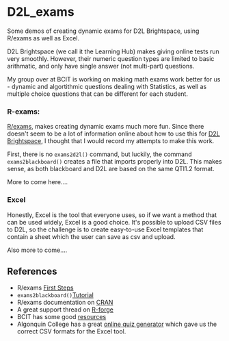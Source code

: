 # D2L_exams
Some demos of creating dynamic exams for D2L Brightspace, using R/exams as well as Excel.

D2L Brightspace (we call it the Learning Hub) makes giving online tests run very smoothly.  However, their numeric question types are limited to basic arithmatic, and only have single answer (not multi-part) questions.  

My group over at BCIT is working on making math exams work better for us - dynamic and algortithmic questions dealing with Statistics, as well as multiple choice questions that can be different for each student.

### R-exams:  

[R/exams](http://www.r-exams.org/),  makes creating dynamic exams much more fun.  Since there doesn't seem to be a lot of information online about how to use this for [D2L Brightspace](https://www.d2l.com), I thought that I would record my attempts to make this work.

First, there is no  `exams2d2l()` command, but luckily, the command `exams2blackboard()` creates a file that imports properly into D2L.  This makes sense, as both blackboard and D2L are based on the same QTI1.2 format.

More to come here....


### Excel
Honestly, Excel is the tool that everyone uses, so if we want a method that can be used widely, Excel is a good choice.  It's possible to upload CSV files to D2L, so the challenge is to create easy-to-use Excel templates that contain a sheet which the user can save as csv and upload.  

Also more to come....


## References
* R/exams [First Steps](http://www.r-exams.org/tutorials/first_steps/)
* `exams2blackboard()`[Tutorial](http://www.r-exams.org/tutorials/exams2blackboard/)
* R/exams documentation on [CRAN](https://cran.r-project.org/web/packages/exams/exams.pdf)
* A great support thread on [R-forge](https://r-forge.r-project.org/forum/forum.php?thread_id=33404&forum_id=4377&group_id=1337)
* BCIT has some good [resources](https://ltc.bcit.ca/help/sample-word-file-to-import-quiz-questions/)
* Algonquin College has a great [online quiz generator](https://plato.algonquincollege.com/BrightspaceQuizGenerator/) which gave us the correct CSV formats for the Excel tool.
